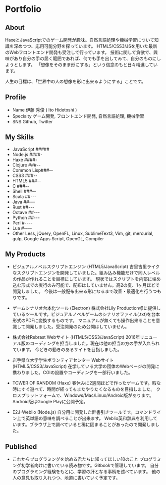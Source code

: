 # Portfolio

## About

HaxeとJavaScriptでのゲーム開発が趣味。自然言語処理や機械学習について知識を深めつつ、応用可能分野を探っています。
HTML5/CSS3/JSを用いた最新のWebフロントエンド開発も受注して行っています。
技術に関して貪欲で、興味があり自分の手の届く範囲であれば、何でも手を出してみて、自分のものにしようとします。
「想像をそのまま形にする」という信念のもと日々精進しています。

人生の目標は、「世界中の人の想像を形に出来るようにする」ことです。

## Profile
+ Name
	伊藤 秀俊 ( Ito Hidetoshi )
+ Specialty
	ゲーム開発, フロントエンド開発, 自然言語処理, 機械学習
+ SNS
	Github, Twitter

## My Skills
+ JavaScript #####
+ Node.js    ####-
+ Haxe       ####-
+ Clojure    ###--
+ Common Lisp###--
+ CSS3       ###--
+ HTML5      ###--
+ C          ###--
+ Shell      ###--
+ Scala      ##---
+ Java       ##---
+ Rust       ##---
+ Octave     ##---
+ Python     ##---
+ Perl       #----
+ Lua        #----
+ Other      Less, jQuery, OpenFL, Linux, SublimeText3, Vim, git, mercurial, gulp, Google Apps Script, OpenGL, Compiler

## My Products
+ ビジュアルノベルスクリプトエンジン (HTML5/JavaScript)
	吉里吉里ライクなスクリプトエンジンを開発していました。組み込み機能だけで同人レベルの作品が作れることを目標にしています。
	現状ではスクリプトを内部に埋め込む形式での実行のみ可能で、配布はしていません。高2の夏、1ヶ月ほどで開発しました。
	今後は一般配布出来る形になるまで改善・最適化を行うつもりです。

+ ゲームシナリオ台本化ツール (Electron)
	株式会社Lily Production様に提供しているツールです。ビジュアルノベルゲームのシナリオファイル(.txt)を台本形式のPDFに変換するものです。
	マニュアルが無くても操作出来ることを意識して開発しました。受注開発のため公開はしていません。

+ 株式会社Rebrast Webサイト (HTML5/CSS3/JavaScript)
	2016年リニューアル版のコーディングを担当しました。現在は他の担当の方の手が入れられています。
	今どきの動きのあるサイトを目指しました。

+ 岩手県立大学学生ボランティアセンター Webサイト (HTML5/CSS3/JavaScript)
	在学している大学の団体のWebページの開発に携わりました。CGIの設置やコーディングを一部行いました。

+ TOWER OF RANDOM (Haxe)
	春休みに2週間ほどで作ったゲームです。暇な時にすぐ遊べて、時間が経ってもまたやりたくなるものを目指しました。
	クロスプラットフォームで、Windows/Mac/Linux/Android版があります。Android版はGoogle Playに公開予定。

+ E2J-Weblio (Node.js)
	自分用に開発した辞書引きツールです。コマンドライン上で英単語の意味を調べることが出来ます。
	Weblio英和辞典を利用しています。ブラウザ上で調べていると稀に固まることがあったので開発しました。

## Published
+ これからプログラミングを始める君たちに知ってほしい10のこと
	プログラミング初学者向けに書いている読み物です。Gitbookで管理しています。
	自分のプログラミング経験をもとに、学習の肝となる事柄を述べています。
	他の人の意見も取り入れつつ、地道に書いていく予定です。
